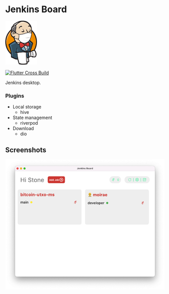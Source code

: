 # Jenkins Board
<img src="assets/images/stay-safe.png" width="100">

[![Flutter Cross Build](https://github.com/stonega/jenkins-board/actions/workflows/build.yml/badge.svg)](https://github.com/stonega/jenkins-board/actions/workflows/build.yml)

Jenkins desktop.

### Plugins
* Local storage
  + hive
* State management
  + riverpod
* Download
  + dio

## Screenshots
![](assets/screenshots/homepage.png)
